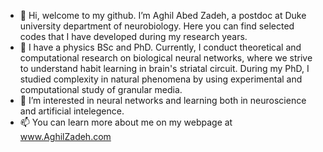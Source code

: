- 👋 Hi, welcome to my github. I’m Aghil Abed Zadeh, a postdoc at Duke university department of neurobiology. Here you can find selected codes that I have developed during my research years.
- 👀 I have a physics BSc and PhD. Currently, I conduct theoretical and computational research on biological neural networks, where we strive to understand habit learning in brain's striatal circuit. During my PhD, I studied complexity in natural phenomena by using experimental and computational study of granular media.
- 🌱 I’m interested in neural networks and learning both in neuroscience and artificial intelegence.  
- 📫 You can learn more about me on my webpage at www.AghilZadeh.com

<!---
AghilZadeh/AghilZadeh is a ✨ special ✨ repository because its `README.md` (this file) appears on your GitHub profile.
You can click the Preview link to take a look at your changes.
--->
